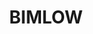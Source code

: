 ---
lastmod: '2025-04-06T06:05:20+00:00'
latitude: -33.9982
layout: suburb
longitude: 150.3382
postcode: '2787'
state: NSW
title: BIMLOW
url: /nsw/bimlow/
---